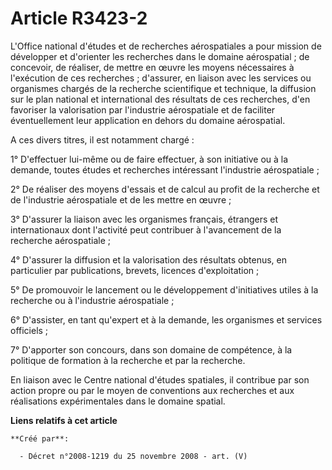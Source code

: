 # Article R3423-2

L'Office national d'études et de recherches aérospatiales a pour mission de développer et d'orienter les recherches dans le
domaine aérospatial ; de concevoir, de réaliser, de mettre en œuvre les moyens nécessaires à l'exécution de ces recherches ;
d'assurer, en liaison avec les services ou organismes chargés de la recherche scientifique et technique, la diffusion sur le
plan national et international des résultats de ces recherches, d'en favoriser la valorisation par l'industrie aérospatiale
et de faciliter éventuellement leur application en dehors du domaine aérospatial.

A ces divers titres, il est notamment chargé :

1° D'effectuer lui-même ou de faire effectuer, à son initiative ou à la demande, toutes études et recherches intéressant
l'industrie aérospatiale ;

2° De réaliser des moyens d'essais et de calcul au profit de la recherche et de l'industrie aérospatiale et de les mettre en
œuvre ;

3° D'assurer la liaison avec les organismes français, étrangers et internationaux dont l'activité peut contribuer à
l'avancement de la recherche aérospatiale ;

4° D'assurer la diffusion et la valorisation des résultats obtenus, en particulier par publications, brevets, licences
d'exploitation ;

5° De promouvoir le lancement ou le développement d'initiatives utiles à la recherche ou à l'industrie aérospatiale ;

6° D'assister, en tant qu'expert et à la demande, les organismes et services officiels ;

7° D'apporter son concours, dans son domaine de compétence, à la politique de formation à la recherche et par la recherche.

En liaison avec le Centre national d'études spatiales, il contribue par son action propre ou par le moyen de conventions aux
recherches et aux réalisations expérimentales dans le domaine spatial.

**Liens relatifs à cet article**

	**Créé par**:

	  - Décret n°2008-1219 du 25 novembre 2008 - art. (V)
